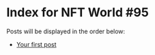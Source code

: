 # Index for NFT World #95
Posts will be displayed in the order below:

- [Your first post](./001-first.md)

